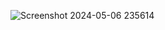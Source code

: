 ![Screenshot 2024-05-06 235614](https://github.com/Nisnao/MapReduce/assets/98168329/90154bce-674e-4b09-a9a1-d92635818820)
